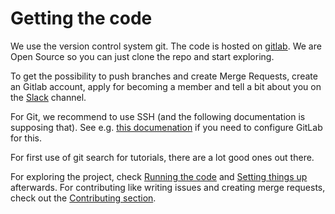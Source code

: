 # Getting the code

We use the version control system git.
The code is hosted on [gitlab](https://gitlab.com/foodsharing-dev/foodsharing).
We are Open Source so you can just clone the repo and start exploring.

To get the possibility to push branches and create Merge Requests,
create an Gitlab account, apply for becoming a member and tell a bit about you on the [Slack](https://slackin.yunity.org/) channel.

For Git, we recommend to use SSH (and the following documentation is supposing that). See e.g. [this documenation](https://docs.gitlab.com/ce/ssh/README.html) if you need to configure GitLab for this.

For first use of git search for tutorials, there are a lot good ones out there.

For exploring the project, check [Running the code](running-the-code.md) and [Setting things up](setting-things-up.md) afterwards. For contributing like writing issues and creating merge requests, check out the [Contributing section](contributing.md).
